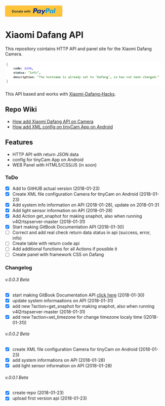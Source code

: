 [![Donate with PayPal](/Assets/donate.en.png)](https://paypal.me/kszere)

# Xiaomi Dafang API

This repository cointains HTTP API and panel site for the Xiaomi Dafang Camera.

![API return data with JSON](/Assets/api-return-json.png)

This API based and works with [Xiaomi-Dafang-Hacks](https://github.com/EliasKotlyar/Xiaomi-Dafang-Hacks).

## Repo Wiki

* [How add Xiaomi Dafang API on Camera](https://github.com/kszere/Xiaomi-Dafang-API/wiki/How-add-Xiaomi-Dafang-API-on-Camera)
* [How add XML config on tinyCam App on Android](https://github.com/kszere/Xiaomi-Dafang-API/wiki/How-add-XML-config-on-tinyCam-App-on-Android)

## Features

* HTTP API with return JSON data
* config for tinyCam App on Android
* WEB Panel with HTML5/CSS/JS \(in soon\)

### ToDo

* [x] Add to GitHUB actual version \(2018-01-23\)
* [x] Create XML file configuration Camera for tinyCam on Android \(2018-01-23\)
* [x] Add system info information on API \(2018-01-28\), update on 2018-01-31
* [x] Add light sensor information on API \(2018-01-28\)
* [x] Add Action get_snaphot for making snaphot, also when running v4l2rtspserver-master \(2018-01-31\)
* [x] Start making GitBook Documentation API \(2018-01-30\)
* [ ] Correct and add real check return data status in api \(success, error, info\)
* [ ] Create table with return code api
* [ ] Add additional functions for all Actions if possible it
* [ ] Create panel with framework CSS on Dafang

### Changelog
###### v.0.0.3 Beta
* [x] start making GitBook Documentation API [click here](https://kszere.gitbooks.io/xiaomi-dafang-api/content/) \(2018-01-30\)
* [x] update system informaations on API \(2018-01-31\)
* [x] add new ?action=get_snaphot for making snaphot, also when running v4l2rtspserver-master \(2018-01-31\)
* [x] add new ?action=set_timezone for change timezone localy time (\(2018-01-31\))

###### v.0.0.2 Beta
* [x] create XML file configuration Camera for tinyCam on Android \(2018-01-23\)
* [x] add system  informations on API \(2018-01-28\)
* [x] add light sensor information on API \(2018-01-28\)

###### v.0.0.1 Beta
* [x] create repo \(2018-01-23\)
* [x] upload first version api \(2018-01-23\)
